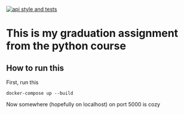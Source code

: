 [![api style and tests](https://github.com/otzhora/science-reader/actions/workflows/api-workflow.yml/badge.svg)](https://github.com/otzhora/science-reader/actions/workflows/api-workflow.yml)

# This is my graduation assignment from the python course

## How to run this

First, run this

```
docker-compose up --build
```

Now somewhere (hopefully on localhost) on port 5000 is cozy
